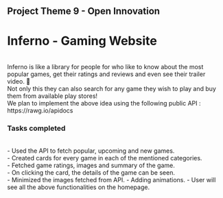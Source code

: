 ## Project Theme 9 - Open Innovation 

# Inferno - Gaming Website
<br/>
Inferno is like a library for people for who like to know about the most popular games, get their ratings and reviews and even see their trailer video. 🤩<br/>
Not only this they can also search for any game they wish to play and buy them from available play stores!<br/>
We plan to implement the above idea using the following public API : <br/>
https://rawg.io/apidocs <br/>

### Tasks completed
<br/>
- Used the API to fetch popular, upcoming and new games.<br/>
- Created cards for every game in each of the mentioned categories.<br/>
- Fetched game ratings, images and summary of the game.<br/>
- On clicking the card, the details of the game can be seen.<br/>
- Minimized the images fetched from API.
- Adding animations.
- User will see all the above functionalities on the homepage.<br/>


